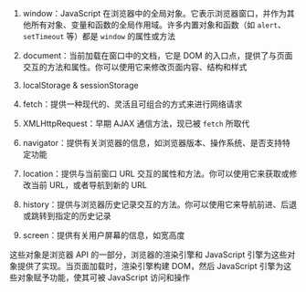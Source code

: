 1. window：JavaScript 在浏览器中的全局对象。它表示浏览器窗口，并作为其他所有对象、变量和函数的全局作用域。许多内置对象和函数（如 `alert`、`setTimeout` 等）都是 `window` 的属性或方法

2. document：当前加载在窗口中的文档，它是 DOM 的入口点，提供了与页面交互的方法和属性。你可以使用它来修改页面内容、结构和样式

3. localStorage & sessionStorage

4. fetch：提供一种现代的、灵活且可组合的方式来进行网络请求

5. XMLHttpRequest：早期 AJAX 通信方法，现已被 `fetch` 所取代

6. navigator：提供有关浏览器的信息，如浏览器版本、操作系统、是否支持特定功能

7. location：提供与当前窗口 URL 交互的属性和方法。你可以使用它来获取或修改当前 URL，或者导航到新的 URL

8. history：提供与浏览器历史记录交互的方法。你可以使用它来导航前进、后退或跳转到指定的历史记录

9. screen：提供有关用户屏幕的信息，如宽高度

这些对象是浏览器 API 的一部分，浏览器的渲染引擎和 JavaScript 引擎为这些对象提供了实现。当页面加载时，渲染引擎构建 DOM，然后 JavaScript 引擎为这些对象赋予功能，使其可被 JavaScript 访问和操作

